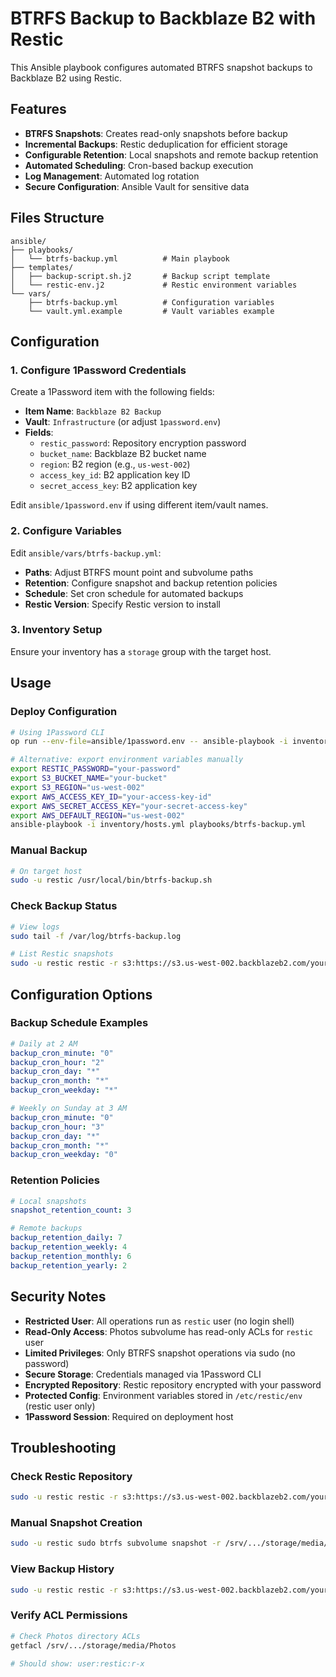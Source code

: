 # BTRFS Backup to Backblaze B2 with Restic

This Ansible playbook configures automated BTRFS snapshot backups to Backblaze B2 using Restic.

## Features

- **BTRFS Snapshots**: Creates read-only snapshots before backup
- **Incremental Backups**: Restic deduplication for efficient storage
- **Configurable Retention**: Local snapshots and remote backup retention
- **Automated Scheduling**: Cron-based backup execution
- **Log Management**: Automated log rotation
- **Secure Configuration**: Ansible Vault for sensitive data

## Files Structure

```
ansible/
├── playbooks/
│   └── btrfs-backup.yml          # Main playbook
├── templates/
│   ├── backup-script.sh.j2       # Backup script template
│   └── restic-env.j2             # Restic environment variables
└── vars/
    ├── btrfs-backup.yml          # Configuration variables
    └── vault.yml.example         # Vault variables example
```

## Configuration

### 1. Configure 1Password Credentials

Create a 1Password item with the following fields:
- **Item Name**: `Backblaze B2 Backup`
- **Vault**: `Infrastructure` (or adjust `1password.env`)
- **Fields**:
  - `restic_password`: Repository encryption password
  - `bucket_name`: Backblaze B2 bucket name  
  - `region`: B2 region (e.g., `us-west-002`)
  - `access_key_id`: B2 application key ID
  - `secret_access_key`: B2 application key

Edit `ansible/1password.env` if using different item/vault names.

### 2. Configure Variables

Edit `ansible/vars/btrfs-backup.yml`:

- **Paths**: Adjust BTRFS mount point and subvolume paths
- **Retention**: Configure snapshot and backup retention policies
- **Schedule**: Set cron schedule for automated backups
- **Restic Version**: Specify Restic version to install

### 3. Inventory Setup

Ensure your inventory has a `storage` group with the target host.

## Usage

### Deploy Configuration

```bash
# Using 1Password CLI
op run --env-file=ansible/1password.env -- ansible-playbook -i inventory/hosts.yml playbooks/btrfs-backup.yml

# Alternative: export environment variables manually
export RESTIC_PASSWORD="your-password"
export S3_BUCKET_NAME="your-bucket"
export S3_REGION="us-west-002"
export AWS_ACCESS_KEY_ID="your-access-key-id"
export AWS_SECRET_ACCESS_KEY="your-secret-access-key"
export AWS_DEFAULT_REGION="us-west-002"
ansible-playbook -i inventory/hosts.yml playbooks/btrfs-backup.yml
```

### Manual Backup

```bash
# On target host
sudo -u restic /usr/local/bin/btrfs-backup.sh
```

### Check Backup Status

```bash
# View logs
sudo tail -f /var/log/btrfs-backup.log

# List Restic snapshots
sudo -u restic restic -r s3:https://s3.us-west-002.backblazeb2.com/your-bucket/storage-photos snapshots
```

## Configuration Options

### Backup Schedule Examples

```yaml
# Daily at 2 AM
backup_cron_minute: "0"
backup_cron_hour: "2"
backup_cron_day: "*"
backup_cron_month: "*"
backup_cron_weekday: "*"

# Weekly on Sunday at 3 AM
backup_cron_minute: "0"
backup_cron_hour: "3"
backup_cron_day: "*"
backup_cron_month: "*"
backup_cron_weekday: "0"
```

### Retention Policies

```yaml
# Local snapshots
snapshot_retention_count: 3

# Remote backups
backup_retention_daily: 7
backup_retention_weekly: 4
backup_retention_monthly: 6
backup_retention_yearly: 2
```

## Security Notes

- **Restricted User**: All operations run as `restic` user (no login shell)
- **Read-Only Access**: Photos subvolume has read-only ACLs for `restic` user
- **Limited Privileges**: Only BTRFS snapshot operations via sudo (no password)
- **Secure Storage**: Credentials managed via 1Password CLI
- **Encrypted Repository**: Restic repository encrypted with your password
- **Protected Config**: Environment variables stored in `/etc/restic/env` (restic user only)
- **1Password Session**: Required on deployment host

## Troubleshooting

### Check Restic Repository

```bash
sudo -u restic restic -r s3:https://s3.us-west-002.backblazeb2.com/your-bucket/storage-photos check
```

### Manual Snapshot Creation

```bash
sudo -u restic sudo btrfs subvolume snapshot -r /srv/.../storage/media/Photos /srv/.../snapshots/photos-test
```

### View Backup History

```bash
sudo -u restic restic -r s3:https://s3.us-west-002.backblazeb2.com/your-bucket/storage-photos snapshots --tag btrfs-photos
```

### Verify ACL Permissions

```bash
# Check Photos directory ACLs
getfacl /srv/.../storage/media/Photos

# Should show: user:restic:r-x
```